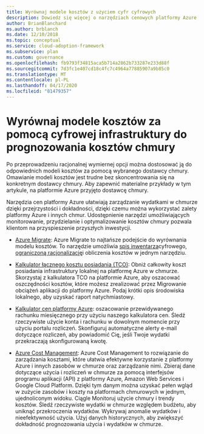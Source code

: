 ```yaml
---
title: Wyrównaj modele kosztów z użyciem cyfr cyfrowych
description: Dowiedz się więcej o narzędziach cenowych platformy Azure, które ułatwiają prognozowanie i zarządzanie postanowień w chmurze z zachowaniem przejrzystości i dokładnością.
author: BrianBlanchard
ms.author: brblanch
ms.date: 12/10/2018
ms.topic: conceptual
ms.service: cloud-adoption-framework
ms.subservice: plan
ms.custom: governance
ms.openlocfilehash: fb9793f34815aca5b714a2862b733287e233d88f
ms.sourcegitcommit: 7d3fc1e407cd18c4fc7c4964a77885907a9b85c0
ms.translationtype: MT
ms.contentlocale: pl-PL
ms.lasthandoff: 04/17/2020
ms.locfileid: "81479357"
---
```

# <a name="align-cost-models-with-the-digital-estate-to-forecast-cloud-costs"></a>Wyrównaj modele kosztów za pomocą cyfrowej infrastruktury do prognozowania kosztów chmury

Po przeprowadzeniu racjonalnej wymiernej opcji można dostosować ją do odpowiednich modeli kosztów za pomocą wybranego dostawcy chmury. Omawianie modeli kosztów jest trudne bez skoncentrowania się na konkretnym dostawcy chmury. Aby zapewnić materialne przykłady w tym artykule, na platformie Azure przyjęto dostawcę chmury.

Narzędzia cen platformy Azure ułatwiają zarządzanie wydatkami w chmurze dzięki przejrzystości i dokładności, dzięki czemu można wykorzystać zalety platformy Azure i innych chmur. Udostępnienie narzędzi umożliwiających monitorowanie, przydzielanie i optymalizowanie kosztów chmury pozwala klientom na przyspieszenie przyszłych inwestycji.

- [Azure Migrate](https://docs.microsoft.com/azure/migrate/migrate-overview): Azure Migrate to najtańsze podejście do wyrównania modelu kosztów. To narzędzie umożliwia [spis inwentarza](./inventory.md)cyfrowego, [ograniczoną racjonalizację](./rationalize.md)i obliczenia kosztów w jednym narzędziu.

- [Kalkulator łącznego kosztu posiadania (TCO)](https://azure.microsoft.com/pricing/tco/calculator): Obniż całkowity koszt posiadania infrastruktury lokalnej na platformę Azure w chmurze. Skorzystaj z kalkulatora TCO na platformie Azure, aby oszacować oszczędności kosztów, które możesz zrealizować przez Migrowanie obciążeń aplikacji do platformy Azure. Podaj krótki opis środowiska lokalnego, aby uzyskać raport natychmiastowy.

- [Kalkulator cen platformy Azure](https://azure.microsoft.com/pricing/calculator): oszacowanie przewidywanego rachunku miesięcznego przy użyciu naszego kalkulatora cen. Śledź rzeczywiste użycie konta i rachunku w dowolnym momencie przy użyciu portalu rozliczeń. Skonfiguruj automatyczne alerty e-mail dotyczące rozliczeń, aby powiadomić Cię, jeśli Twoje wydatki przekraczają skonfigurowaną kwotę.

- [Azure Cost Management](https://azure.microsoft.com/services/cost-management): Azure Cost Management to rozwiązanie do zarządzania kosztami, które ułatwia efektywne korzystanie z platformy Azure i innych zasobów w chmurze oraz zarządzanie nimi. Zbieraj dane dotyczące użycia i rozliczeń w chmurze za pomocą interfejsów programu aplikacji (API) z platformy Azure, Amazon Web Services i Google Cloud Platform. Dzięki tym danym można uzyskać pełen wgląd w zużycie zasobów i koszty na platformach chmurowych w jednym, ujednoliconym widoku. Ciągle Monitoruj użycie chmury i trendy kosztów. Śledź rzeczywiste wydatki w chmurze względem budżetu, aby uniknąć przekroczenia wydatków. Wykrywaj anomalie wydatków i nieefektywność użycia. Użyj danych historycznych, aby zwiększyć dokładność prognozowania użycia i wydatków w chmurze.
